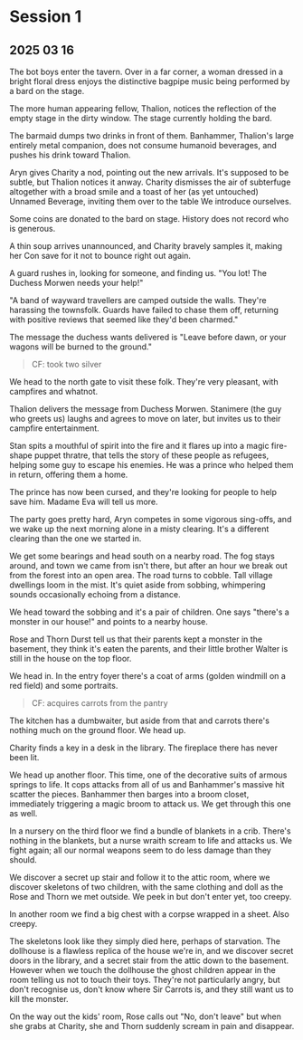 
# Session 1
## 2025 03 16

The bot boys enter the tavern. Over in a far corner, a woman dressed in a bright floral dress enjoys the distinctive bagpipe music being performed by a bard on the stage.

The more human appearing fellow, Thalion, notices the reflection of the empty stage in the dirty window. The stage currently holding the bard.

The barmaid dumps two drinks in front of them. Banhammer, Thalion's large entirely metal companion, does not consume humanoid beverages, and pushes his drink toward Thalion.

Aryn gives Charity a nod, pointing out the new arrivals. It's supposed to be subtle, but Thalion notices it anway. Charity dismisses the air of subterfuge altogether with a broad smile and a toast of her (as yet untouched) Unnamed Beverage, inviting them over to the table We introduce ourselves.

Some coins are donated to the bard on stage. History does not record who is generous.

A thin soup arrives unannounced, and Charity bravely samples it, making her Con save for it not to bounce right out again.

A guard rushes in, looking for someone, and finding us. "You lot! The Duchess Morwen needs your help!"

"A band of wayward travellers are camped outside the walls. They're harassing the townsfolk. Guards have failed to chase them off, returning with positive reviews that seemed like they'd been charmed."

The message the duchess wants delivered is "Leave before dawn, or your wagons will be burned to the ground."

> CF: took two silver

We head to the north gate to visit these folk. They're very pleasant, with campfires and whatnot.

Thalion delivers the message from Duchess Morwen. Stanimere (the guy who greets us) laughs and agrees to move on later, but invites us to their campfire entertainment.

Stan spits a mouthful of spirit into the fire and it flares up into a magic fire-shape puppet thratre, that tells the story of these people as refugees, helping some guy to escape his enemies. He was a prince who helped them in return, offering them a home.

The prince has now been cursed, and they're looking for people to help save him. Madame Eva will tell us more.

The party goes pretty hard, Aryn competes in some vigorous sing-offs, and we wake up the next morning alone in a misty clearing. It's a different clearing than the one we started in.

We get some bearings and head south on a nearby road. The fog stays around, and town we came from isn't there, but after an hour we break out from the forest into an open area. The road turns to cobble. Tall village dwellings loom in the mist. It's quiet aside from sobbing, whimpering sounds occasionally echoing from a distance.

We head toward the sobbing and it's a pair of children. One says "there's a monster in our house!" and points to a nearby house.

Rose and Thorn Durst tell us that their parents kept a monster in the basement, they think it's eaten the parents, and their little brother Walter is still in the house on the top floor.

We head in. In the entry foyer there's a coat of arms (golden windmill on a red field) and some portraits.

> CF: acquires carrots from the pantry

The kitchen has a dumbwaiter, but aside from that and carrots there's nothing much on the ground floor. We head up.

Charity finds a key in a desk in the library. The fireplace there has never been lit.

We head up another floor. This time, one of the decorative suits of armous springs to life. It cops attacks from all of us and Banhammer's massive hit scatter the pieces. Banhammer then barges into a broom closet, immediately triggering a magic broom to attack us. We get through this one as well.

In a nursery on the third floor we find a bundle of blankets in a crib. There's nothing in the blankets, but a nurse wraith scream to life and attacks us. We fight again; all our normal weapons seem to do less damage than they should.

We discover a secret up stair and follow it to the attic room, where we discover skeletons of two children, with the same clothing and doll as the Rose and Thorn we met outside. We peek in but don't enter yet, too creepy.

In another room we find a big chest with a corpse wrapped in a sheet. Also creepy.

The skeletons look like they simply died here, perhaps of starvation. The dollhouse is a flawless replica of the house we're in, and we discover secret doors in the library, and a secret stair from the attic down to the basement. However when we touch the dollhouse the ghost children appear in the room telling us not to touch their toys. They're not particularly angry, but don't recognise us, don't know where Sir Carrots is, and they still want us to kill the monster.

On the way out the kids' room, Rose calls out "No, don't leave" but when she grabs at Charity, she and Thorn suddenly scream in pain and disappear.





